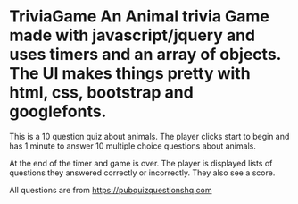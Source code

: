 # TriviaGame An Animal trivia Game made with javascript/jquery and uses timers and an array of objects. The UI makes things pretty with html, css, bootstrap and googlefonts.

This is a 10 question quiz about animals. The player clicks start to begin and has 1 minute to answer 10 multiple choice questions about animals.

At the end of the timer and game is over. The player is displayed lists of questions they answered correctly or incorrectly. They also see a score.

All questions are from https://pubquizquestionshq.com